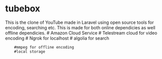 # tubebox
This is the clone of YouTube made in Laravel using open source tools for encoding, searching etc. 
This is made for both online dependicies as well offline dependicies.
        # Amazon Cloud Service
        # Telestream cloud for video encoding
        # Ngrok for localhost
        # algolia for search
        
        #mmpeg for offline encoding
        #local storage
